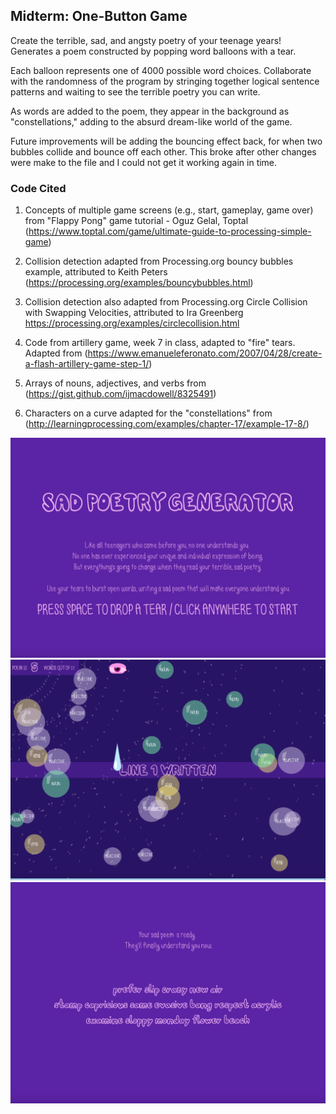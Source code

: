 ## Midterm: One-Button Game
Create the terrible, sad, and angsty poetry of your teenage years! Generates a poem constructed by popping word balloons with a tear. 

Each balloon represents one of 4000 possible word choices. Collaborate with the randomness of the program by stringing together logical sentence patterns and waiting to see the terrible poetry you can write. 

As words are added to the poem, they appear in the background as "constellations," adding to the absurd dream-like world of the game.

Future improvements will be adding the bouncing effect back, for when two bubbles collide and bounce off each other. This broke after other changes were make to the file and I could not get it working again in time.

### Code Cited
1. Concepts of multiple game screens (e.g., start, gameplay, game over) from "Flappy Pong" game tutorial - Oguz Gelal, Toptal
(https://www.toptal.com/game/ultimate-guide-to-processing-simple-game)

1. Collision detection adapted from Processing.org bouncy bubbles example, attributed to Keith Peters
(https://processing.org/examples/bouncybubbles.html)

1. Collision detection also adapted from Processing.org Circle Collision with Swapping Velocities, attributed to Ira Greenberg
https://processing.org/examples/circlecollision.html

1. Code from artillery game, week 7 in class, adapted to "fire" tears. Adapted from
(https://www.emanueleferonato.com/2007/04/28/create-a-flash-artillery-game-step-1/)

1. Arrays of nouns, adjectives, and verbs from
(https://gist.github.com/ijmacdowell/8325491)

1. Characters on a curve adapted for the "constellations" from
(http://learningprocessing.com/examples/chapter-17/example-17-8/)

![Home screen](./Midterm_Project_Game/assets/home_screen.png)
![Home screen](./Midterm_Project_Game/assets/line1.png)
![Final Poem](./Midterm_Project_Game/assets/final_poem.png)
